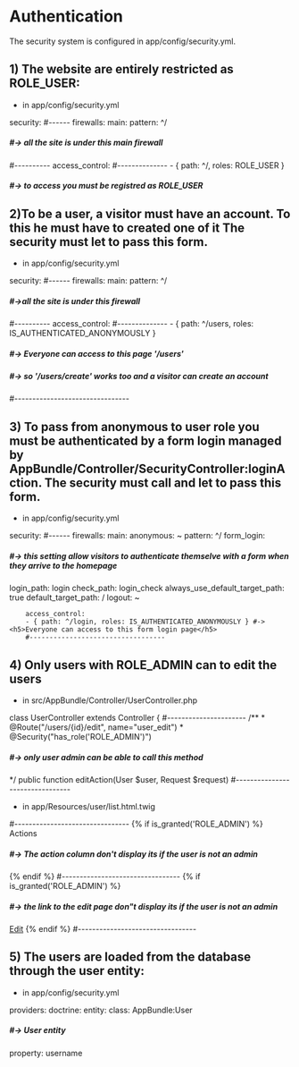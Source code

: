 <H1>Authentication</H1>

The security system is configured in app/config/security.yml.

<h2>1) The website are entirely restricted as ROLE_USER:</h2>

- in app/config/security.yml

security:
        #------
        firewalls:
            main:
                pattern: ^/     <h5>#-> all the site is under this main firewall</h5>
                #----------
        access_control:
            #--------------
            - { path: ^/, roles: ROLE_USER }    <h5>#-> to access you must be registred as ROLE_USER</h5>

<h2>2)To be a user, a visitor must have an account. To this he must have to created one of it
The security must let to pass this form.</h2>

- in app/config/security.yml

security:
        #------
        firewalls:
            main:
                pattern: ^/      <h5> #->all the site is under this firewall</h5>
                #----------
        access_control:
            #--------------
            - { path: ^/users, roles: IS_AUTHENTICATED_ANONYMOUSLY } <h5>#-> Everyone can access to this page '/users'</h5>
            <h5>#-> so '/users/create' works too and a visitor can create an account</h5>
            #--------------------------------

<h2>3) To pass from anonymous to user role you must be authenticated by a form login managed by AppBundle/Controller/SecurityController:loginAction.
The security must call and let to pass this form.</h2>

- in app/config/security.yml

security:
        #------
        firewalls:
            main:
                anonymous: ~
                pattern: ^/
                form_login: <h5>#-> this setting allow visitors to authenticate themselve with a form when they arrive to the homepage</h5>
                    login_path: login
                    check_path: login_check
                    always_use_default_target_path:  true
                    default_target_path:  /
                logout: ~

        access_control:
        - { path: ^/login, roles: IS_AUTHENTICATED_ANONYMOUSLY } #-> <h5>Everyone can access to this form login page</h5>
        #----------------------------------


<h2>4) Only users with ROLE_ADMIN can to edit the users</h2>

- in src/AppBundle/Controller/UserController.php

class UserController extends Controller
{
    #----------------------
    /**
     * @Route("/users/{id}/edit", name="user_edit")
     * @Security("has_role('ROLE_ADMIN')") <h5>#-> only user admin can be able to call this method</h5>
     */
    public function editAction(User $user, Request $request)
    #--------------------------------

- in app/Resources/user/list.html.twig

#--------------------------------
{% if is_granted('ROLE_ADMIN') %}
    <th>Actions</th>    <h5>#-> The action column don't display its if the user is not an admin</h5>
{% endif %}
#---------------------------------
{% if is_granted('ROLE_ADMIN') %} <h5>#-> the link to the edit page don"t display its if the user is not an admin</h5>
    <td>
        <a href="{{ path('user_edit', {'id' : user.id}) }}" class="btn btn-success btn-sm">Edit</a>
    </td>
{% endif %}
#---------------------------------


<h2>5) The users are loaded from the database through the user entity:</h2>

- in app/config/security.yml

providers:
    doctrine:
        entity:
            class: AppBundle:User  <h5>#-> User entity</h5>
            property: username 